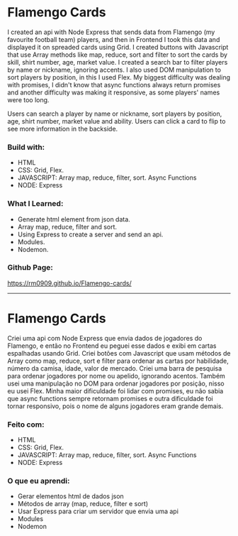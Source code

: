 # Flamengo Cards
I created an api with Node Express that sends data from Flamengo (my favourite football team) players, and then in Frontend I took this data and displayed it on spreaded cards using Grid. I created buttons with Javascript that use Array methods like map, reduce, sort and filter to sort the cards by skill, shirt number, age, market value. I created a search bar to filter players by name or nickname, ignoring accents. I also used DOM manipulation to sort players by position, in this I used Flex.
My biggest difficulty was dealing with promises, I didn't know that async functions always return promises and another difficulty was making it responsive, as some players' names were too long.

Users can search a player by name or nickname, sort players by position, age, shirt number, market value and ability.
Users can click a card to flip to see more information in the backside.

### Build with:
- HTML
- CSS: Grid, Flex.
- JAVASCRIPT: Array map, reduce, filter, sort. Async Functions
- NODE: Express

### What I Learned:
- Generate html element from json data.
- Array map, reduce, filter and sort.
- Using Express to create a server and send an api.
- Modules.
- Nodemon.

### Github Page:
https://rm0909.github.io/Flamengo-cards/

________________________________________________________________________________________________

# Flamengo Cards

 Criei uma api com Node Express que envia dados de jogadores do Flamengo, e então no Frontend eu peguei esse dados e exibi em cartas espalhadas usando Grid.  Criei botões com Javascript que usam métodos de Array como map, reduce, sort e filter para ordenar as cartas por habilidade, número da camisa, idade, valor de mercado. Criei uma barra de pesquisa para ordenar jogadores por nome ou apelido, ignorando acentos. Também usei uma manipulação no DOM para ordenar jogadores por posição, nisso eu usei Flex. 
Minha maior dificuldade foi lidar com promises, eu não sabia que async functions sempre retornam promises e outra dificuldade foi tornar responsivo, pois o nome de alguns jogadores eram grande demais.

### Feito com:
- HTML
- CSS: Grid, Flex.
- JAVASCRIPT: Array map, reduce, filter, sort. Async Functions
- NODE: Express

### O que eu aprendi:
- Gerar elementos html de dados json
- Métodos de array (map, reduce, filter e sort)
- Usar Express para criar um servidor que envia uma api
- Modules
- Nodemon
